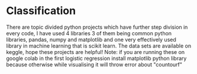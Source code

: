 # Classification
There are topic divided python projects which have further step division in every code, I have used 4 libraries 3 of them being common python libraries, pandas, numpy and matplotlib and one very effectively used library in machine learning that is scikit learn. The data sets are available on keggle, hope these projects are helpful!
Note: if you are running these on google colab in the first logistic regression install matplotlib python library because otherwise while visualising it will throw error about "countourf" 
